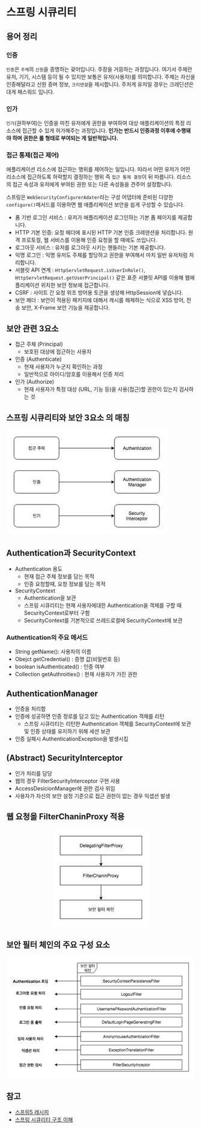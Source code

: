 # 스프링 시큐리티

## 용어 정리

### 인증

`인증`은 `주체`의 `신원`을 증명하는 괒어입니다. 주장을 거믕하는 과정입니다. 여기서 주체란 유저, 기기, 시스템 등이 될 수 있지만 보통은 유저(사용자)를 의미합니다. 주체는 자신을 인증해달라고 신원 증며 정보, `크리덴셜`을 제시합니다. 주처게 유저일 경우는 크레딘션은 대게 패스워드 입니다.

### 인가
`인가`(권하부여)는 인증을 마친 유저에게 권한을 부여하여 대상 애플리케이션의 특정 리소스에 접근할 수 있게 허가해주는 과정입니다. **인가는 반드시 인증과정 이후에 수행돼야 하며 권한은 롤 형태로 부여되는 게 일반적입니다.**

### 접근 통제(접근 제어)
애플리케이션 리소스에 접근하는 행위를 제어하는 일입니다. 따라서 어떤 유저가 어떤 리소스에 접근하도록 허락할지 결정하는 행위 즉 `접근 통제 결정`이 뒤 따릅니다. 리소스의 접근 속성과 유저에게 부여된 권한 또는 다른 속성들을 견주어 설정합니다.


스프링은 `WebSecurityConfigurerAdater`라는 구성 어댑터에 준비된 다양한 `configure()`메서드를 이용하면 웹 애플리케이션 보안을 쉽게 구성할 수 있습니다. 

* 폼 기반 로그인 서비스 : 유저가 애플리케이션 로그인하는 기본 폼 페이지를 제공합니다.
* HTTP 기본 인증: 요청 헤더에 표시된 HTTP 기본 인증 크레덴션을 처리합니다. 원격 프로토컬, 웹 서비스를 이용해 인증 요청을 할 때에도 쓰입니다.
* 로그아웃 서비스 : 유저를 로그아웃 시키는 핸들러는 기본 제공합니다.
* 익명 로그인 : 익명 유저도 주체를 할당하고 권한을 부여해서 마치 일반 유저처럼 처리합니다.
* 서블릿 API 연계 : `HttpServletRequest.isUserInRole()`, `HttpServletRequest.getUserPrincipal()` 같은 표준 서블릿 API를 이용해 웹애플리케이션 위치한 보안 정보에 접근합니다.
* CSRF : 사이트 간 요청 위조 방어용 토큰을 생성해 HttpSession에 넣습니다.
* 보안 헤더 : 보안이 적용된 패키지에 대해서 캐시를 해제하는 식으로 XSS 방어, 전송 보안, X-Frame 보안 기능을 제공합니다.

## 보안 관련 3요소

* 접근 주체 (Principal)
  * 보호된 대상에 접근하는 사용자
* 인증 (Authenticate)
  * 현재 사용자가 누군지 확인하는 과정
  * 일반적으로 아이디/암호를 이용해서 인증 처리
* 인가 (Authorize)
  * 현재 사용자가 특정 대상 (URL, 기능 등)을 사용(접근)할 권한이 있는지 검사하는 것

## 스프링 시큐리티와 보안 3요소 의 매칭

![security-3](/assets/security-3.png)

## Authentication과 SecurityContext
* Authentication 용도
  * 현재 접근 주체 정보를 담는 목적
  * 인증 요청할때, 요청 정보를 담는 목적
* SecurityContext
  * Authentication을 보관
  * 스프링 시큐리티는 현재 사용자에대한 Authentication을 객체를 구할 때 SecurityContext로부터 구함
  * SecurityContext를 기본적으로 쓰레드로컬에 SecurityContext에 보관

### Authentication의 주요 메서드
* String getName(): 사용자의 이름
* Obejct getCredential() : 증명 값(비밀번호 등)
* boolean isAuthenticated() : 인증 여부
* Collection<GrantedAuthority> getAuthroities() : 현재 사용자가 가진 권한

## AuthenticationManager
* 인증을 처리함
* 인증에 성공하면 인증 정로를 담고 있는 Authentication 객체를 리턴
  * 스프링 시큐리티는 리턴한 Authentication 객체를 SecurityContext에 보관 및 인증 상태를 유지하기 위해 세션 보관
* 인증 실패시 AuthenticationException을 발생시킴

## (Abstract) SecurityInterceptor
* 인가 처리를 담당
* 웹의 경우 FilterSecurityInterceptor 구현 사용
* AccessDesicionManager에 권한 검사 위임
* 사용자가 자신의 보안 설정 기준으로 접근 권한이 없는 경우 익셉션 발생

## 웹 요청을 FilterChaninProxy 적용

<p align = "center">
  <img src = "/assets/security-FilterChainProxy.png">
</p>

## 보안 필터 체인의 주요 구성 요소
<p align = "center">
  <img src = "/assets/security-authentication-filter.png">
</p>




## 참고
  * [스프링5 레시피](http://www.hanbit.co.kr/store/books/look.php?p_code=B3859466837)
  * [스프링 시큐리티 구조 이해](https://www.slideshare.net/madvirus/ss-36809454)